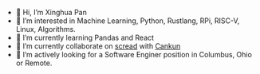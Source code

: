 - 👋 Hi, I’m Xinghua Pan
- 👀 I’m interested in Machine Learning, Python, Rustlang, RPi, RISC-V, Linux, Algorithms.
- 🌱 I’m currently learning Pandas and React
- 💞️ I’m currently collaborate on [scread](https://github.com/OSU-BMBL/scread) with [Cankun](https://github.com/Wang-Cankun)
- 👀 I’m actively looking for a Software Enginer position in Columbus, Ohio or Remote.
